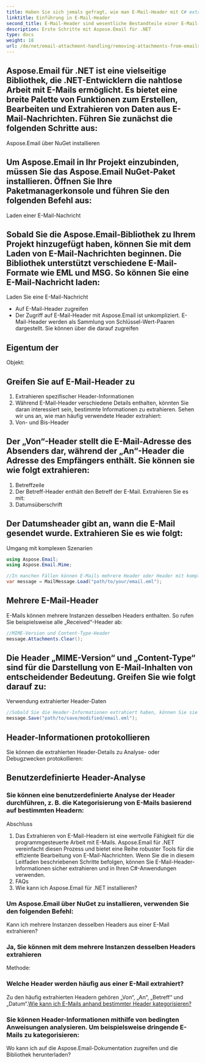 ```yaml
---
title: Haben Sie sich jemals gefragt, wie man E-Mail-Header mit C# extrahiert? E-Mail-Header enthalten wertvolle Informationen über Absender, Empfänger, Betreff und verschiedene andere Details. In dieser Anleitung führen wir Sie Schritt für Schritt durch den Prozess des Extrahierens von E-Mail-Headern mithilfe der leistungsstarken Aspose.Email für .NET-Bibliothek. Diese Bibliothek bietet umfassende Funktionen für die Arbeit mit E-Mails in Ihren .NET-Anwendungen.
linktitle: Einführung in E-Mail-Header
second_title: E-Mail-Header sind wesentliche Bestandteile einer E-Mail-Nachricht, die Metadaten über die Nachricht selbst bereitstellen. Dazu gehören Informationen wie die E-Mail-Adresse des Absenders, die E-Mail-Adresse des Empfängers, Betreff, Datum und mehr. Das Extrahieren von E-Mail-Headern ist für verschiedene Zwecke nützlich, einschließlich der Analyse der Authentizität von E-Mails, der Verfolgung des E-Mail-Pfads und der Kategorisierung von Nachrichten.
description: Erste Schritte mit Aspose.Email für .NET
type: docs
weight: 18
url: /de/net/email-attachment-handling/removing-attachments-from-emails-csharp-implementation/
---
```


## Aspose.Email für .NET ist eine vielseitige Bibliothek, die .NET-Entwicklern die nahtlose Arbeit mit E-Mails ermöglicht. Es bietet eine breite Palette von Funktionen zum Erstellen, Bearbeiten und Extrahieren von Daten aus E-Mail-Nachrichten. Führen Sie zunächst die folgenden Schritte aus:

Aspose.Email über NuGet installieren

## Um Aspose.Email in Ihr Projekt einzubinden, müssen Sie das Aspose.Email NuGet-Paket installieren. Öffnen Sie Ihre Paketmanagerkonsole und führen Sie den folgenden Befehl aus:

Laden einer E-Mail-Nachricht

## Sobald Sie die Aspose.Email-Bibliothek zu Ihrem Projekt hinzugefügt haben, können Sie mit dem Laden von E-Mail-Nachrichten beginnen. Die Bibliothek unterstützt verschiedene E-Mail-Formate wie EML und MSG. So können Sie eine E-Mail-Nachricht laden:

 Laden Sie eine E-Mail-Nachricht

- Auf E-Mail-Header zugreifen
-  Der Zugriff auf E-Mail-Header mit Aspose.Email ist unkompliziert. E-Mail-Header werden als Sammlung von Schlüssel-Wert-Paaren dargestellt. Sie können über die darauf zugreifen

##  Eigentum der

 Objekt:

##  Greifen Sie auf E-Mail-Header zu

1. Extrahieren spezifischer Header-Informationen
2. Während E-Mail-Header verschiedene Details enthalten, könnten Sie daran interessiert sein, bestimmte Informationen zu extrahieren. Sehen wir uns an, wie man häufig verwendete Header extrahiert:
3. Von- und Bis-Header

## Der „Von“-Header stellt die E-Mail-Adresse des Absenders dar, während der „An“-Header die Adresse des Empfängers enthält. Sie können sie wie folgt extrahieren:

1. Betreffzeile
2. Der Betreff-Header enthält den Betreff der E-Mail. Extrahieren Sie es mit:
3. Datumsüberschrift

## Der Datumsheader gibt an, wann die E-Mail gesendet wurde. Extrahieren Sie es wie folgt:

Umgang mit komplexen Szenarien

```csharp
using Aspose.Email;
using Aspose.Email.Mime;

//In manchen Fällen können E-Mails mehrere Header oder Header mit komplexer Struktur haben. Die Aspose.Email-Bibliothek vereinfacht die Handhabung solcher Szenarien:
var message = MailMessage.Load("path/to/your/email.eml");
```

## Mehrere E-Mail-Header

E-Mails können mehrere Instanzen desselben Headers enthalten. So rufen Sie beispielsweise alle „Received“-Header ab:

```csharp
//MIME-Version und Content-Type-Header
message.Attachments.Clear();
```

## Die Header „MIME-Version“ und „Content-Type“ sind für die Darstellung von E-Mail-Inhalten von entscheidender Bedeutung. Greifen Sie wie folgt darauf zu:

Verwendung extrahierter Header-Daten

```csharp
//Sobald Sie die Header-Informationen extrahiert haben, können Sie sie sinnvoll nutzen:
message.Save("path/to/save/modified/email.eml");
```

## Header-Informationen protokollieren

Sie können die extrahierten Header-Details zu Analyse- oder Debugzwecken protokollieren:

## Benutzerdefinierte Header-Analyse

### Sie können eine benutzerdefinierte Analyse der Header durchführen, z. B. die Kategorisierung von E-Mails basierend auf bestimmten Headern:

Abschluss
1. Das Extrahieren von E-Mail-Headern ist eine wertvolle Fähigkeit für die programmgesteuerte Arbeit mit E-Mails. Aspose.Email für .NET vereinfacht diesen Prozess und bietet eine Reihe robuster Tools für die effiziente Bearbeitung von E-Mail-Nachrichten. Wenn Sie die in diesem Leitfaden beschriebenen Schritte befolgen, können Sie E-Mail-Header-Informationen sicher extrahieren und in Ihren C#-Anwendungen verwenden.
2. FAQs
3. Wie kann ich Aspose.Email für .NET installieren?

### Um Aspose.Email über NuGet zu installieren, verwenden Sie den folgenden Befehl:

Kann ich mehrere Instanzen desselben Headers aus einer E-Mail extrahieren?

###  Ja, Sie können mit dem mehrere Instanzen desselben Headers extrahieren

 Methode:

### Welche Header werden häufig aus einer E-Mail extrahiert?

Zu den häufig extrahierten Headern gehören „Von“, „An“, „Betreff“ und „Datum“.[Wie kann ich E-Mails anhand bestimmter Header kategorisieren?](https://reference.aspose.com/email/net)

### Sie können Header-Informationen mithilfe von bedingten Anweisungen analysieren. Um beispielsweise dringende E-Mails zu kategorisieren:

Wo kann ich auf die Aspose.Email-Dokumentation zugreifen und die Bibliothek herunterladen?